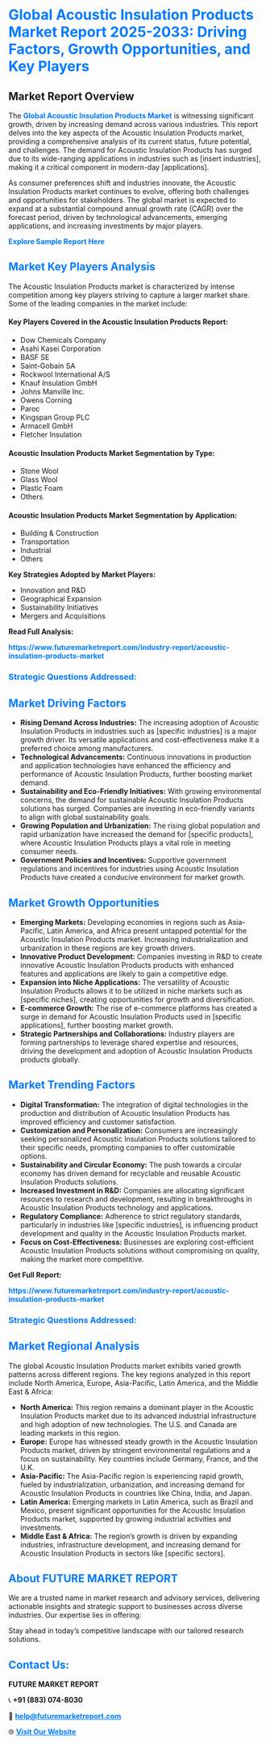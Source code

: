 <h1 style="color: #007BFF;">Global Acoustic Insulation Products Market Report 2025-2033: Driving Factors, Growth Opportunities, and Key Players</h1>

<section id="overview">
<h2>Market Report Overview</h2>
<p>The <a href="https://www.futuremarketreport.com/industry-report/acoustic-insulation-products-market" style="color: #007BFF; text-decoration: none;"><strong>Global Acoustic Insulation Products Market</strong></a> is witnessing significant growth, driven by increasing demand across various industries. This report delves into the key aspects of the Acoustic Insulation Products market, providing a comprehensive analysis of its current status, future potential, and challenges. The demand for Acoustic Insulation Products has surged due to its wide-ranging applications in industries such as [insert industries], making it a critical component in modern-day [applications].</p>
<p>As consumer preferences shift and industries innovate, the Acoustic Insulation Products market continues to evolve, offering both challenges and opportunities for stakeholders. The global market is expected to expand at a substantial compound annual growth rate (CAGR) over the forecast period, driven by technological advancements, emerging applications, and increasing investments by major players.</p>
</section>

<section id="overview">
<p><a href="https://www.futuremarketreport.com/request-sample/reportId=59694" style="color: #007BFF; text-decoration: none;"><strong>Explore Sample Report Here</strong></a></p>
</section>

<section id="key-players">
<h2 style="color: #007BFF;">Market Key Players Analysis</h2>
<p>The Acoustic Insulation Products market is characterized by intense competition among key players striving to capture a larger market share. Some of the leading companies in the market include:</p>
<h4>Key Players Covered in the Acoustic Insulation Products Report:</h4>
<ul><li>Dow Chemicals Company</li><li>Asahi Kasei Corporation</li><li>BASF SE</li><li>Saint-Gobain SA</li><li>Rockwool International A/S</li><li>Knauf Insulation GmbH</li><li>Johns Manville Inc.</li><li>Owens Corning</li><li>Paroc</li><li>Kingspan Group PLC</li><li>Armacell GmbH</li><li>Fletcher Insulation</li></ul>
<h4>Acoustic Insulation Products Market Segmentation by Type:</h4>
<ul><li>Stone Wool</li><li>Glass Wool</li><li>Plastic Foam</li><li>Others</li></ul>

<h4>Acoustic Insulation Products Market Segmentation by Application:</h4>
<ul><li>Building &amp; Construction</li><li>Transportation</li><li>Industrial</li><li>Others</li></ul>
<p><strong>Key Strategies Adopted by Market Players:</strong></p>
<ul>
<li>Innovation and R&D</li>
<li>Geographical Expansion</li>
<li>Sustainability Initiatives</li>
<li>Mergers and Acquisitions</li>
</ul>
</section>

<section>
<p><strong>Read Full Analysis: </strong></p><a href="https://www.futuremarketreport.com/industry-report/acoustic-insulation-products-market" style="color: #007BFF; text-decoration: none;"><strong>https://www.futuremarketreport.com/industry-report/acoustic-insulation-products-market</strong></a>
<h3 style="color: #007BFF;">Strategic Questions Addressed:</h3>
</section>

<section id="driving-factors">
<h2 style="color: #007BFF;">Market Driving Factors</h2>
<ul>
<li><strong>Rising Demand Across Industries:</strong> The increasing adoption of Acoustic Insulation Products in industries such as [specific industries] is a major growth driver. Its versatile applications and cost-effectiveness make it a preferred choice among manufacturers.</li>
<li><strong>Technological Advancements:</strong> Continuous innovations in production and application technologies have enhanced the efficiency and performance of Acoustic Insulation Products, further boosting market demand.</li>
<li><strong>Sustainability and Eco-Friendly Initiatives:</strong> With growing environmental concerns, the demand for sustainable Acoustic Insulation Products solutions has surged. Companies are investing in eco-friendly variants to align with global sustainability goals.</li>
<li><strong>Growing Population and Urbanization:</strong> The rising global population and rapid urbanization have increased the demand for [specific products], where Acoustic Insulation Products plays a vital role in meeting consumer needs.</li>
<li><strong>Government Policies and Incentives:</strong> Supportive government regulations and incentives for industries using Acoustic Insulation Products have created a conducive environment for market growth.</li>
</ul>
</section>

<section id="growth-opportunities">
<h2 style="color: #007BFF;">Market Growth Opportunities</h2>
<ul>
<li><strong>Emerging Markets:</strong> Developing economies in regions such as Asia-Pacific, Latin America, and Africa present untapped potential for the Acoustic Insulation Products market. Increasing industrialization and urbanization in these regions are key growth drivers.</li>
<li><strong>Innovative Product Development:</strong> Companies investing in R&D to create innovative Acoustic Insulation Products products with enhanced features and applications are likely to gain a competitive edge.</li>
<li><strong>Expansion into Niche Applications:</strong> The versatility of Acoustic Insulation Products allows it to be utilized in niche markets such as [specific niches], creating opportunities for growth and diversification.</li>
<li><strong>E-commerce Growth:</strong> The rise of e-commerce platforms has created a surge in demand for Acoustic Insulation Products used in [specific applications], further boosting market growth.</li>
<li><strong>Strategic Partnerships and Collaborations:</strong> Industry players are forming partnerships to leverage shared expertise and resources, driving the development and adoption of Acoustic Insulation Products products globally.</li>
</ul>
</section>

<section id="trending-factors">
<h2 style="color: #007BFF;">Market Trending Factors</h2>
<ul>
<li><strong>Digital Transformation:</strong> The integration of digital technologies in the production and distribution of Acoustic Insulation Products has improved efficiency and customer satisfaction.</li>
<li><strong>Customization and Personalization:</strong> Consumers are increasingly seeking personalized Acoustic Insulation Products solutions tailored to their specific needs, prompting companies to offer customizable options.</li>
<li><strong>Sustainability and Circular Economy:</strong> The push towards a circular economy has driven demand for recyclable and reusable Acoustic Insulation Products solutions.</li>
<li><strong>Increased Investment in R&D:</strong> Companies are allocating significant resources to research and development, resulting in breakthroughs in Acoustic Insulation Products technology and applications.</li>
<li><strong>Regulatory Compliance:</strong> Adherence to strict regulatory standards, particularly in industries like [specific industries], is influencing product development and quality in the Acoustic Insulation Products market.</li>
<li><strong>Focus on Cost-Effectiveness:</strong> Businesses are exploring cost-efficient Acoustic Insulation Products solutions without compromising on quality, making the market more competitive.</li>
</ul>
</section>

<section>
<p><strong>Get Full Report: </strong></p><a href="https://www.futuremarketreport.com/industry-report/acoustic-insulation-products-market" style="color: #007BFF; text-decoration: none;"><strong>https://www.futuremarketreport.com/industry-report/acoustic-insulation-products-market</strong></a>
<h3 style="color: #007BFF;">Strategic Questions Addressed:</h3>
</section>


<section id="regional-analysis">
<h2 style="color: #007BFF;">Market Regional Analysis</h2>
<p>The global Acoustic Insulation Products market exhibits varied growth patterns across different regions. The key regions analyzed in this report include North America, Europe, Asia-Pacific, Latin America, and the Middle East & Africa:</p>
<ul>
<li><strong>North America:</strong> This region remains a dominant player in the Acoustic Insulation Products market due to its advanced industrial infrastructure and high adoption of new technologies. The U.S. and Canada are leading markets in this region.</li>
<li><strong>Europe:</strong> Europe has witnessed steady growth in the Acoustic Insulation Products market, driven by stringent environmental regulations and a focus on sustainability. Key countries include Germany, France, and the U.K.</li>
<li><strong>Asia-Pacific:</strong> The Asia-Pacific region is experiencing rapid growth, fueled by industrialization, urbanization, and increasing demand for Acoustic Insulation Products in countries like China, India, and Japan.</li>
<li><strong>Latin America:</strong> Emerging markets in Latin America, such as Brazil and Mexico, present significant opportunities for the Acoustic Insulation Products market, supported by growing industrial activities and investments.</li>
<li><strong>Middle East & Africa:</strong> The region’s growth is driven by expanding industries, infrastructure development, and increasing demand for Acoustic Insulation Products in sectors like [specific sectors].</li>
</ul>
</section>

<footer>
<h2 style="color: #007BFF;">About FUTURE MARKET REPORT</h2>
<p>We are a trusted name in market research and advisory services, delivering actionable insights and strategic support to businesses across diverse industries. Our expertise lies in offering:</p>

<p>Stay ahead in today’s competitive landscape with our tailored research solutions.</p>

<h2 style="color: #007BFF;">Contact Us:</h2>
<p><strong>FUTURE MARKET REPORT</strong></p>
<p>📞 <strong>+91 (883) 074-8030</strong></p>
<p>📧 <strong><a href="mailto:help@futuremarketreport.com" style="color: #007BFF;">help@futuremarketreport.com</a></strong></p>
<p>🌐 <strong><a href="https://www.futuremarketreport.com/" style="color: #007BFF;">Visit Our Website</a></strong></p>
</footer>